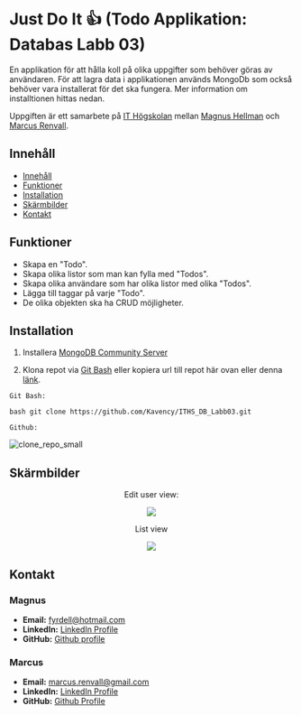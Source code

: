 # Just Do It 👍 (Todo Applikation: Databas Labb 03)

En applikation för att hålla koll på olika uppgifter som behöver göras av användaren. För att lagra data i applikationen används MongoDb som också behöver vara installerat för det ska fungera. Mer information om installtionen hittas nedan.  

Uppgiften är ett samarbete på [IT Högskolan](https://www.iths.se/) mellan [Magnus Hellman](https://github.com/Kavency) och [Marcus Renvall](https://github.com/llavner).

## Innehåll 
- [Innehåll](#innehåll)
- [Funktioner](#funktioner)
- [Installation](#installation)
- [Skärmbilder](#skärmbilder)
- [Kontakt](#kontakt)

## Funktioner
- Skapa en "Todo".
- Skapa olika listor som man kan fylla med "Todos".
- Skapa olika användare som har olika listor med olika "Todos".
- Lägga till taggar på varje "Todo". 
- De olika objekten ska ha CRUD möjligheter.

## Installation
1. Installera [MongoDB Community Server](https://www.mongodb.com/try/download/community) 

2. Klona repot via [Git Bash](https://git-scm.com/downloads) eller kopiera url till repot här ovan eller denna [länk](https://github.com/Kavency/ITHS_DB_Labb03.git).
```
Git Bash:

bash git clone https://github.com/Kavency/ITHS_DB_Labb03.git 

Github: 
```
![clone_repo_small](https://github.com/user-attachments/assets/502b1c2c-d06d-4953-b2f5-b901366bf939)



## Skärmbilder
<div style="text-align: center;">
  <User view:
  <img src="https://github.com/user-attachments/assets/90a588fa-a173-4f36-b9f7-1e5ffc16f075">

  <p>Edit user view:</p>
  <img src="https://github.com/user-attachments/assets/7e2fe694-e6d4-4082-80d0-851cb87db502">
  
  <p>List view</p>
  <img src="https://github.com/user-attachments/assets/40770529-1453-4884-b844-f52c01e17928">



</div>

## Kontakt 

### Magnus
- **Email:** [fyrdell@hotmail.com](mailto:fyrdell@hotmail.com)
- **LinkedIn:** [LinkedIn Profile](https://www.linkedin.com/in/magnushellman)
- **GitHub:** [Github profile](https://github.com/Kavency)
### Marcus
- **Email:** [marcus.renvall@gmail.com](mailto:marcus.renvall@gmail.com)
- **LinkedIn:** [LinkedIn Profile](http://www.linkedin.com/in/marcus-renvall-4b5422324)
- **GitHub:** [Github Profile](https://github.com/llavner)
